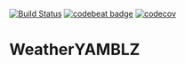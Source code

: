 [![Build Status](https://www.bitrise.io/app/c90a6ec050ae256b/status.svg?token=5xCPllj-agGvzww35DnbEQ&branch=hm_4)](https://www.bitrise.io/app/c90a6ec050ae256b) [![codebeat badge](https://codebeat.co/badges/77bd9108-a26e-4008-8c07-249300bac7ab)](https://codebeat.co/projects/github-com-bacecek-weatheryamblz-hm_4) [![codecov](https://codecov.io/gh/bacecek/WeatherYAMBLZ/branch/master/graph/badge.svg)](https://codecov.io/gh/bacecek/WeatherYAMBLZ)

# WeatherYAMBLZ
